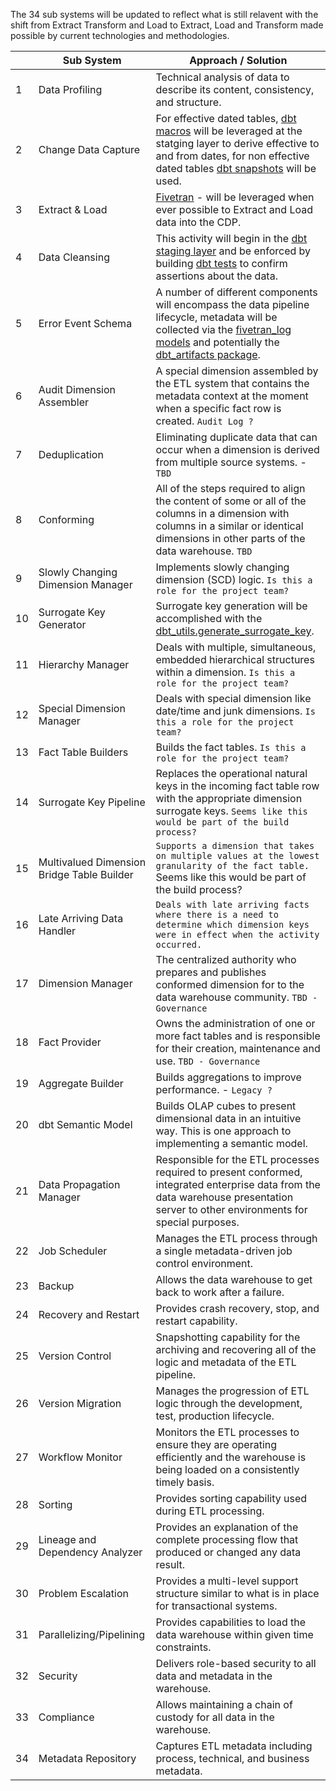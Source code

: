 
The 34 sub systems will be updated to reflect what is still relavent with the shift from Extract Transform and Load to Extract, Load and Transform made possible by current technologies and methodologies.


` ` | Sub System | Approach / Solution
-- | -- | --
1 | Data Profiling | Technical analysis of data to describe its content, consistency, and structure.
2 | Change Data Capture | For effective dated tables, [dbt macros](https://docs.getdbt.com/docs/build/jinja-macros) will be leveraged at the statging layer to derive effective to and from dates, for non effective dated tables [dbt snapshots](https://docs.getdbt.com/docs/build/snapshots) will be used.
3 | Extract & Load | [Fivetran](https://www.fivetran.com) - will be leveraged when ever possible to Extract and Load data into the CDP.
4 | Data Cleansing | This activity will begin in the [dbt staging layer](https://docs.getdbt.com/guides/best-practices/how-we-structure/2-staging) and be enforced by building [dbt tests](https://docs.getdbt.com/docs/build/tests) to confirm assertions about the data.
5 | Error Event Schema | A number of different components will encompass the data pipeline lifecycle, metadata will be collected via the [fivetran_log models](https://hub.getdbt.com/fivetran/fivetran_log/latest/) and potentially the [dbt_artifacts package](https://github.com/brooklyn-data/dbt_artifacts).
6 | Audit Dimension Assembler | A special dimension assembled by the ETL system that contains the metadata context at the moment when a specific fact row is created. `Audit Log ?`
7 | Deduplication | Eliminating duplicate data that can occur when a dimension is derived from multiple source systems. - `TBD`
8 | Conforming | All of the steps required to align the content of some or all of the columns in a dimension with columns in a similar or identical dimensions in other parts of the data warehouse. `TBD`
9 | Slowly Changing Dimension Manager | Implements slowly changing dimension (SCD) logic. `Is this a role for the project team?`
10 | Surrogate Key Generator | Surrogate key generation will be accomplished with the [dbt_utils.generate_surrogate_key](https://github.com/dbt-labs/dbt-utils#generate_surrogate_key-source).
11 | Hierarchy Manager | Deals with multiple, simultaneous, embedded hierarchical structures within a dimension. `Is this a role for the project team?`
12 | Special Dimension Manager | Deals with special dimension like date/time and junk dimensions. `Is this a role for the project team?`
13 | Fact Table Builders | Builds the fact tables. `Is this a role for the project team?`
14 | Surrogate Key Pipeline | Replaces the operational natural keys in the incoming fact table row with the appropriate dimension surrogate keys. `Seems like this would be part of the build process?`
15 | Multivalued Dimension Bridge Table Builder | `Supports a dimension that takes on multiple values at the lowest granularity of the fact table.` Seems like this would be part of the build process?
16 | Late Arriving Data Handler | `Deals with late arriving facts where there is a need to determine which dimension keys were in effect when the activity occurred.` 
17 | Dimension Manager | The centralized authority who prepares and publishes conformed dimension for to the data warehouse community. `TBD - Governance`
18 | Fact Provider | Owns the administration of one or more fact tables and is responsible for their creation, maintenance and use. `TBD - Governance`
19 | Aggregate Builder | Builds aggregations to improve performance. - `Legacy ?`
20 | dbt Semantic Model | Builds OLAP cubes to present dimensional data in an intuitive way. This is one approach to implementing a semantic model.
21 | Data Propagation Manager | Responsible for the ETL processes required to present conformed, integrated enterprise data from the data warehouse presentation server to other environments for special purposes.
22 | Job Scheduler | Manages the ETL process through a single metadata-driven job control environment.
23 | Backup | Allows the data warehouse to get back to work after a failure.
24 | Recovery and Restart | Provides crash recovery, stop, and restart capability.
25 | Version Control | Snapshotting capability for the archiving and recovering all of the logic and metadata of the ETL pipeline.
26 | Version Migration | Manages the progression of ETL logic through the development, test, production lifecycle.
27 | Workflow Monitor | Monitors the ETL processes to ensure they are operating efficiently and the warehouse is being loaded on a consistently timely basis.
28 | Sorting | Provides sorting capability used during ETL processing.
29 | Lineage and Dependency Analyzer | Provides an explanation of the complete processing flow that produced or changed any data result.
30 | Problem Escalation | Provides a multi-level support structure similar to what is in place for transactional systems.
31 | Parallelizing/Pipelining | Provides capabilities to load the data warehouse within given time constraints.
32 | Security | Delivers role-based security to all data and metadata in the warehouse.
33 | Compliance | Allows maintaining a chain of custody for all data in the warehouse.
34 | Metadata Repository | Captures ETL metadata including process, technical, and business metadata.

